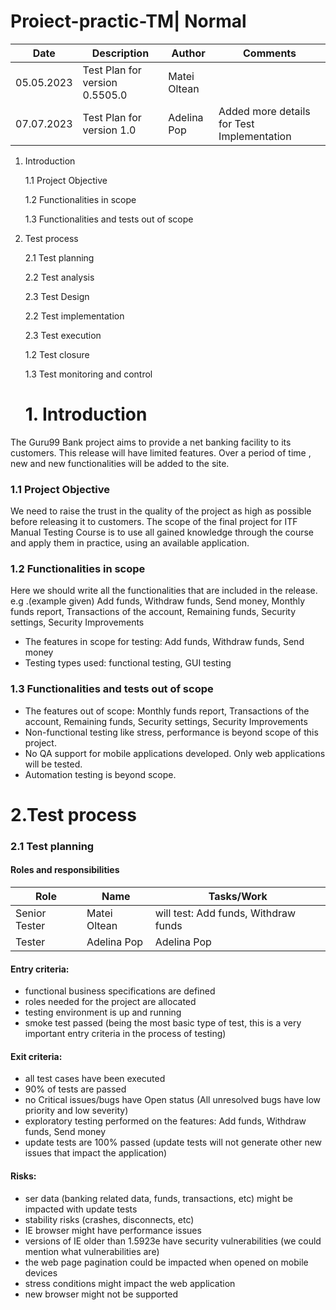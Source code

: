 # Proiect-practic-TM| Normal  
| Date | Description | Author | Comments |
|---|---|---|---|
| 05.05.2023 | Test Plan for version 0.5505.0 | Matei Oltean | 
| 07.07.2023 | Test Plan for version 1.0 | Adelina Pop | Added more details for Test Implementation |

1. Introduction
     
      1.1 Project Objective
     
      1.2 Functionalities in scope
     
      1.3 Functionalities and tests out of scope
2. Test process
   
    2.1 Test planning
     
      2.2 Test analysis
     
      2.3 Test Design

     2.2 Test implementation
     
      2.3 Test execution
     
      1.2 Test closure
     
      1.3 Test monitoring and control

   # 1. Introduction
The Guru99 Bank project aims to provide a net banking facility to its customers.
This release will have limited features. Over a period of time , new and new functionalities will be added to the site.

### 1.1 Project Objective
We need to raise the trust in the quality of the project as high as possible before releasing it to customers.
The scope of the final project for ITF Manual Testing Course is to use all gained knowledge through the course and apply them in practice, using an available application.

### 1.2 Functionalities in scope
Here we should write all the functionalities that are included in the release.
e.g .(example given) Add funds, Withdraw funds, Send money, Monthly funds report, Transactions of the account, Remaining funds, Security settings, Security Improvements

- The features in scope for testing: Add funds, Withdraw funds, Send money
- Testing types used: functional testing, GUI testing

### 1.3 Functionalities and tests out of scope
- The features out of scope: Monthly funds report, Transactions of the account, Remaining funds, Security settings, Security Improvements
- Non-functional testing like stress, performance is beyond scope of this project.
- No QA support for mobile applications developed. Only web applications will be tested.
- Automation testing is beyond scope.

# 2.Test process
### 2.1 Test planning

#### Roles and responsibilities

| Role | Name | Tasks/Work | 
|---|---|---|
| Senior Tester | Matei Oltean | will test: Add funds, Withdraw funds | 
| Tester | Adelina Pop | Adelina Pop | will test: Sends money |

#### Entry criteria:

- functional business specifications are defined
- roles needed for the project are allocated
- testing environment is up and running
- smoke test passed (being the most basic type of test, this is a very important entry criteria in the process of testing)

#### Exit criteria:

- all test cases have been executed 
- 90% of tests are passed
- no Critical issues/bugs have Open status (All unresolved bugs have low priority and low severity)
- exploratory testing performed on the features: Add funds, Withdraw funds, Send money
- update tests are 100% passed (update tests will not generate other new issues that impact the application)

#### Risks:

- ser data (banking related data, funds, transactions, etc) might be impacted with update tests
- stability risks (crashes, disconnects, etc)
- IE browser might have performance issues
- versions of IE older than 1.5923e have security vulnerabilities (we could mention what vulnerabilities are)
- the web page pagination could be impacted when opened on mobile devices
- stress conditions might impact the web application
- new browser might not be supported 






      
       
   
